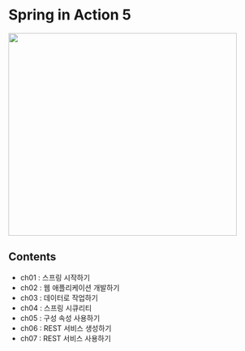 # Spring in Action 5

<img src="https://user-images.githubusercontent.com/43853352/85990331-d00c0f00-ba2c-11ea-9246-435fb33b13f7.jpeg" data-canonical-src="https://user-images.githubusercontent.com/43853352/85990331-d00c0f00-ba2c-11ea-9246-435fb33b13f7.jpeg" width="450" height="400" />

## Contents
- ch01 : 스프링 시작하기
- ch02 : 웹 애플리케이션 개발하기
- ch03 : 데이터로 작업하기
- ch04 : 스프링 시큐리티
- ch05 : 구성 속성 사용하기
- ch06 : REST 서비스 생성하기
- ch07 : REST 서비스 사용하기